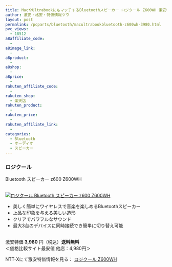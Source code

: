 ```yaml
---
title: MacやUltrabookにもマッチするBluetoothスピーカー ロジクール Z600WH 激安特価3,980円！送料無料！
author: 激安・格安・特価情報ツウ
layout: post
permalink: /pcparts/bluetooth/macultrabookbluetooth-z600wh-3980.html
pvc_views:
  - 18512
a8affiliate_code:
  - 
a8image_link:
  - 
a8product:
  - 
a8shop:
  - 
a8price:
  - 
rakuten_affiliate_code:
  - 
rakuten_shop:
  - 楽天店
rakuten_product:
  - 
rakuten_price:
  - 
rakuten_affiliate_link:
  - 
categories:
  - Bluetooth
  - オーディオ
  - スピーカー
---
```

### ロジクール  
Bluetooth スピーカー z600 Z600WH

<div class="img-bg2 img_L">
  <a href="http://px.a8.net/svt/ejp?a8mat=ZYP6S+8IMA3E+S1Q+BWGDT&#038;a8ejpredirect=http://nttxstore.jp/_II_LC14429738" target="_blank"><br /> <img border="0" alt="ロジクール Bluetooth スピーカー z600 Z600WH" src="http://i2.wp.com/image.nttxstore.jp/l2_images/L/LC/LC14429738.jpg?w=120" data-recalc-dims="1" /></a>
</div>

<!--more-->

  * 美しく簡単にワイヤレスで音楽を楽しめるBluetoothスピーカー
  * 上品な印象を与える美しい造形
  * クリアでパワフルなサウンド
  * 最大3台のデバイスに同時接続でき簡単に切り替え可能

<br clear="all" />激安特価 <span class="tokka-price"><strong>3,980</strong></span> 円（税込）**送料無料**  
＜価格比較サイト最安値 他店：4,980円＞  
  
NTT-Xにて激安特価情報を見る： <span class="fs150p"><a href="http://px.a8.net/svt/ejp?a8mat=ZYP6S+8IMA3E+S1Q+BWGDT&#038;a8ejpredirect=http://nttxstore.jp/_II_LC14429738" target="_blank">ロジクール Z600WH</a></span>